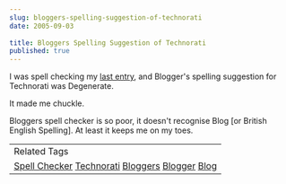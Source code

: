 ```yaml
---
slug: bloggers-spelling-suggestion-of-technorati
date: 2005-09-03
 
title: Bloggers Spelling Suggestion of Technorati
published: true
---
```

I was spell checking my <a href="http://www.kinlan.co.uk/2005/09/another-thing-i-just-noticed.html">last entry</a>, and Blogger's spelling suggestion for Technorati was Degenerate.<p />It made me chuckle.<p />Bloggers spell checker is so poor, it doesn't recognise Blog [or British English Spelling]. At least it keeps me on my toes.<p /><table class="TechnoratiHead TagHeader">
<tr><td>Related Tags</td></tr>
<tr class="Technorati"><td>
<a href="https://paul.kinlan.me/tags/Spell%20Checker" class="Tag" rel="tag">Spell Checker</a> <a href="https://paul.kinlan.me/tags/Technorati" class="Tag" rel="tag">Technorati</a> <a href="https://paul.kinlan.me/tags/Bloggers" class="Tag" rel="tag">Bloggers</a> <a href="https://paul.kinlan.me/tags/Blogger" class="Tag" rel="tag">Blogger</a> <a href="https://paul.kinlan.me/tags/Blog" class="Tag" rel="tag">Blog</a>
</td></tr>
</table><div class="blogger-post-footer"><img class="posterous_download_image" src="https://blogger.googleusercontent.com/tracker/8109338-112573743366840715?l=www.kinlan.co.uk%2Findex.html" height="1" alt="" width="1" /></div>

